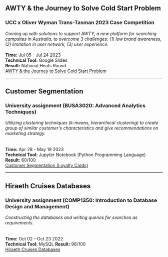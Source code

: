 ## AWTY & the Journey to Solve Cold Start Problem
### UCC x Oliver Wyman Trans-Tasman 2023 Case Competition
*Coming up with solutions to support AWTY, a new platform for searching campsites in Australia, to overcome 3 challenges: (1) low brand awareness, (2) limitation in user network, (3) user experience.*   
<br />
**Time:** Jul 05 - Jul 24 2023  
**Technical Tool:** Google Slides  
**Result:** National Heats Round  
[AWTY & the Journey to Solve Cold Start Problem](https://drive.google.com/file/d/10e1ToO8n-BB1RzOJLXtSthXj_EgYGBso/view?usp=drive_link)

---

## Customer Segmentation 
### University assignment (BUSA3020: Advanced Analytics Techniques)
*Utilizing clustering techniques (k-means, hierarchical clustering) to create group of similar customer's characteristics and give recommendations on marketing strategy.*  
<br />  
**Time:** Apr 28 - May 19 2023  
**Technical Tool:** Jupyter Notebook (Python Programming Language)  
**Result:** 60/100  
[Customer Segmentation (Loyalty Cards)](https://drive.google.com/file/d/1U4xiU2TOh0yGxCkqu-4ak8yjHKI5z_T5/view?usp=sharing)

---

## Hiraeth Cruises Databases
### University assignment (COMP1350: Introduction to Database Design and Management)
*Constructing the databases and writing queries for searches as requirements.*  
<br />  
**Time:** Oct 02 - Oct 23 2022  
**Technical Tool:** MySQL 
**Result:** 96/100  
[Hiraeth Cruises Databases](https://drive.google.com/file/d/1Plx3eDWTPHhShrgb0vz1LRCSBysUI6EE/view?usp=sharing)
